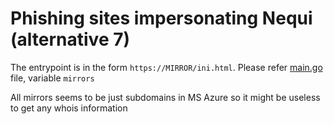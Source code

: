 # Phishing sites impersonating Nequi (alternative 7)

The entrypoint is in the form `https://MIRROR/ini.html`. Please refer [main.go](main.go) file, variable `mirrors`

All mirrors seems to be just subdomains in MS Azure so it might be useless to get any whois information
